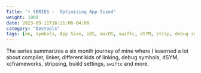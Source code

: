 ```yaml
---
Title: '⚡️ SERIES -  Optimizing App Sized'
weight: 1000
date: 2023-09-11T16:21:06-04:00
category: "Devtools"
tags: [nm, symbols, App Size, iOS, macOS, swiftc, dSYM, strip, debug symbols, dynamic linking, static linking, compiler, linker ]
---
```


The series summarizes a six month journey of mine where I leaerned a lot about compiler, linker, different kids of linking, debug symbols, dSYM, xcframeworks, stripping, buiild settings, `swiftc` and more. 